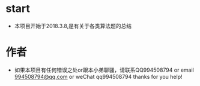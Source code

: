 
# start
- 本项目开始于2018.3.8,是有关于各类算法题的总结
# 作者
- 如果本项目有任何错误之处or跟本小弟聊骚，请联系QQ994508794 or email 994508794@qq.com or weChat qq994508794 thanks for you help!
